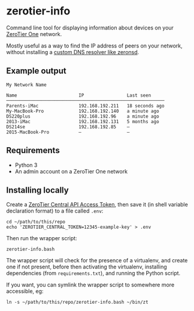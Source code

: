 # zerotier-info

Command line tool for displaying information about devices on your [ZeroTier One](https://www.zerotier.com/) network.

Mostly useful as a way to find the IP address of peers on your network, without installing a [custom DNS resolver like zeronsd](https://github.com/zerotier/zeronsd).

## Example output

    My Network Name
    
    Name                       IP                Last seen
    ───────────────────────────────────────────────────────────
    Parents-iMac               192.168.192.211   18 seconds ago
    My-MacBook-Pro             192.168.192.140   a minute ago
    DS220plus                  192.168.192.96    a minute ago
    2013-iMac                  192.168.192.131   5 months ago
    DS214se                    192.168.192.85    –
    2015-MacBook-Pro           –                 –

## Requirements

- Python 3
- An admin account on a ZeroTier One network

## Installing locally

Create a [ZeroTier Central API Access Token](https://docs.zerotier.com/central/v1/), then save it (in shell variable declaration format) to a file called `.env`:

    cd ~/path/to/this/repo
    echo 'ZEROTIER_CENTRAL_TOKEN=12345-example-key' > .env

Then run the wrapper script:

    zerotier-info.bash

The wrapper script will check for the presence of a virtualenv, and create one if not present, before then activating the virtualenv, installing dependencies (from `requirements.txt`), and running the Python script.

If you want, you can symlink the wrapper script to somewhere more accessible, eg:

    ln -s ~/path/to/this/repo/zerotier-info.bash ~/bin/zt

